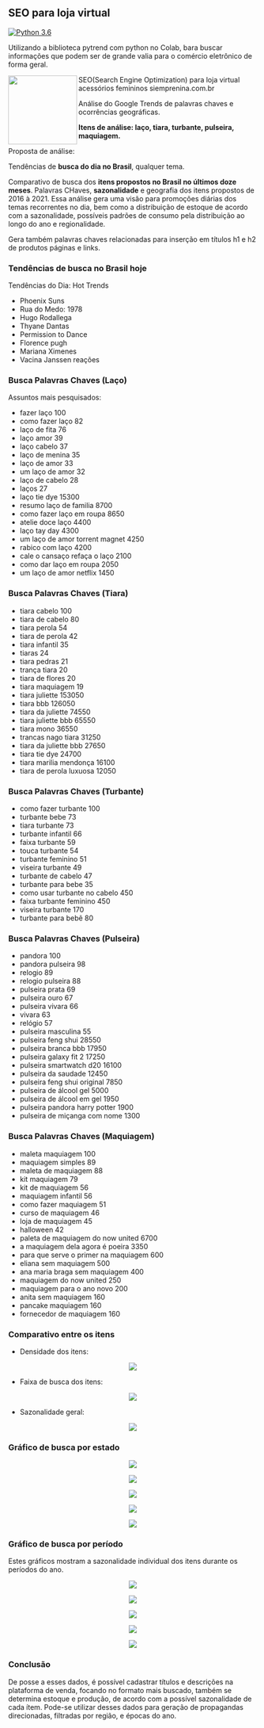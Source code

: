 ## SEO para loja virtual

[![Python 3.6](https://img.shields.io/badge/Python-3.8-blue.svg)](#)

Utilizando a biblioteca pytrend com python no Colab, bara buscar informações que podem ser de grande valia para o comércio eletrônico de forma geral.

<a href='https://github.com/jamesgilbs/portifolio/tree/main/longshort-cointegracao'><img src='https://github.com/jamesgilbs/portifolio/blob/main/seo/figures/O-que-e-SEO-1-Doka-Comunicacao.jpg' align="left" height="139" /></a>
SEO(Search Engine Optimization) para loja virtual acessórios femininos siemprenina.com.br

Análise do Google Trends de palavras chaves e ocorrências geográficas. 

**Itens de análise: laço, tiara, turbante, pulseira, maquiagem.**

Proposta de análise:

Tendências de **busca do dia no Brasil**, qualquer tema.

Comparativo de busca dos **itens propostos no Brasil no últimos doze meses**.
Palavras CHaves, **sazonalidade** e geografia dos itens propostos de 2016 à 2021.
Essa análise gera uma visão para promoções diárias dos temas recorrentes no dia, bem como a distribuição de estoque de acordo com a sazonalidade, possíveis padrões de consumo pela distribuição ao longo do ano e regionalidade.

Gera também palavras chaves relacionadas para inserção em títulos h1 e h2 de produtos páginas e links.

### Tendências de busca no Brasil hoje

Tendências do Dia: Hot Trends
- Phoenix Suns
- Rua do Medo: 1978
- Hugo Rodallega
- Thyane Dantas
- Permission to Dance
- Florence pugh
- Mariana Ximenes
- Vacina Janssen reações

### Busca Palavras Chaves (Laço)

Assuntos mais pesquisados:
* fazer laço    100
* como fazer laço     82
* laço de fita     76
* laço amor     39
* laço cabelo     37
* laço de menina     35
* laço de amor     33
* um laço de amor     32
* laço de cabelo     28
* laços     27
* laço tie dye  15300
* resumo laço de familia   8700
* como fazer laço em roupa   8650
* atelie doce laço   4400
* laço tay day   4300
* um laço de amor torrent magnet   4250
* rabico com laço   4200
* cale o cansaço refaça o laço   2100
* como dar laço em roupa   2050
* um laço de amor netflix   1450

### Busca Palavras Chaves (Tiara)
* tiara cabelo    100
* tiara de cabelo     80
* tiara perola     54
* tiara de perola     42
* tiara infantil     35
* tiaras     24
* tiara pedras     21
* trança tiara     20
* tiara de flores     20
* tiara maquiagem     19
* tiara juliette  153050
* tiara bbb  126050
* tiara da juliette   74550
* tiara juliette bbb   65550
* tiara mono   36550
* trancas nago tiara   31250
* tiara da juliette bbb   27650
* tiara tie dye   24700
* tiara marilia mendonça   16100
* tiara de perola luxuosa   12050

### Busca Palavras Chaves (Turbante)
* como fazer turbante    100
* turbante bebe     73
* tiara turbante     73
* turbante infantil     66
* faixa turbante     59
* touca turbante     54
* turbante feminino     51
* viseira turbante     49
* turbante de cabelo     47
* turbante para bebe     35
* como usar turbante no cabelo    450
* faixa turbante feminino    450
* viseira turbante    170
* turbante para bebê     80

### Busca Palavras Chaves (Pulseira)
* pandora    100
* pandora pulseira     98
* relogio     89
* relogio pulseira     88
* pulseira prata     69
* pulseira ouro     67
* pulseira vivara     66
* vivara     63
* relógio     57
* pulseira masculina     55
* pulseira feng shui  28550
* pulseira branca bbb  17950
* pulseira galaxy fit 2  17250
* pulseira smartwatch d20  16100
* pulseira da saudade  12450
* pulseira feng shui original   7850
* pulseira de álcool gel   5000
* pulseira de álcool em gel   1950
* pulseira pandora harry potter   1900
* pulseira de miçanga com nome   1300

### Busca Palavras Chaves (Maquiagem)
* maleta maquiagem    100
* maquiagem simples     89
* maleta de maquiagem     88
* kit maquiagem     79
* kit de maquiagem     56
* maquiagem infantil     56
* como fazer maquiagem     51
* curso de maquiagem     46
* loja de maquiagem     45
* halloween     42
* paleta de maquiagem do now united   6700
* a maquiagem dela agora é poeira   3350
* para que serve o primer na maquiagem    600
* eliana sem maquiagem    500
* ana maria braga sem maquiagem    400
* maquiagem do now united    250
* maquiagem para o ano novo    200
* anita sem maquiagem    160
* pancake maquiagem    160
* fornecedor de maquiagem    160 

### Comparativo entre os itens

* Densidade dos itens:

<p align="center">
  <img width="" height="" src="figures/densi.png">
</p>

* Faixa de busca dos itens:

<p align="center">
  <img width="" height="" src="figures/box.png">
</p>

* Sazonalidade geral:

<p align="center">
  <img width="" height="" src="figures/saz.png">
</p>

### Gráfico de busca por estado

<p align="center">
  <img width="" height="" src="figures/graph-laco.png">
</p>

<p align="center">
  <img width="" height="" src="figures/graph-tiara.png">
</p>

<p align="center">
  <img width="" height="" src="figures/graph-turbante.png">
</p>

<p align="center">
  <img width="" height="" src="figures/graph-pulseira.png">
</p>

<p align="center">
  <img width="" height="" src="figures/graph-maquiagem.png">
</p>

### Gráfico de busca por período
Estes gráficos mostram a sazonalidade individual dos itens durante os períodos do ano.

<p align="center">
  <img width="" height="" src="figures/per-laco.png">
</p>

<p align="center">
  <img width="" height="" src="figures/per-tiara.png">
</p>

<p align="center">
  <img width="" height="" src="figures/per-turbante.png">
</p>

<p align="center">
  <img width="" height="" src="figures/per-pulseira.png">
</p>

<p align="center">
  <img width="" height="" src="figures/per-maquiagem.png">
</p>

### Conclusão

De posse a esses dados, é possível cadastrar títulos e descrições na plataforma de venda, focando no formato mais buscado, também se determina estoque e produção, de acordo com a possível sazonalidade de cada ítem. Pode-se utilizar desses dados para geração de propagandas direcionadas, filtradas por região, e épocas do ano.
